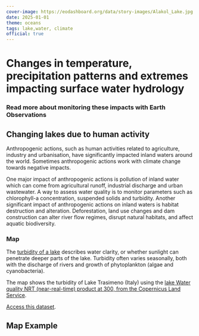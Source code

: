```yaml
---
cover-image: https://eodashboard.org/data/story-images/Alakol_Lake.jpg
date: 2025-01-01
theme: oceans
tags: lake,water, climate
official: true
---
```


#  Changes in temperature, precipitation patterns and extremes impacting surface water hydrology <!--{ as="img" mode="hero" src="https://eodashboard.org/data/story-images/Alakol_Lake.jpg" }-->
### Read more about monitoring these impacts with Earth Observations <!--{ style="font-size:1.5rem;opacity:0.7;margin-top:1rem;" }-->

## Changing lakes due to human activity

Anthropogenic actions, such as human activities related to agriculture, industry and urbanisation, have significantly impacted inland waters around the world. Sometimes anthropogenic actions work with climate change towards negative impacts.

One major impact of anthropogenic actions is pollution of inland water which can come from agricultural runoff, industrial discharge and urban wastewater. A way to assess water quality is to monitor parameters such as chlorophyll-a concentration, suspended solids and turbidity. Another significant impact of anthropogenic actions on inland waters is habitat destruction and alteration. Deforestation, land use changes and dam construction can alter river flow regimes, disrupt natural habitats, and affect aquatic biodiversity. 

### Map

The [turbidity of a lake](https://land.copernicus.eu/global/products/lwq) describes water clarity, or whether sunlight can penetrate deeper parts of the lake. Turbidity often varies seasonally, both with the discharge of rivers and growth of phytoplankton (algae and cyanobacteria).

The map shows the turbidity of Lake Trasimeno (Italy) using the [lake Water quality NRT (near-real-time) product at 300, from the Copernicus Land Service](https://land.copernicus.eu/global/products/lwq).

[Access this dataset](https://eodashboard.org/explore?poi=World-Lakes_WQ_TURB&search=World%3A+Lake+Water+Quality+Turbidity&x=1374066.96841&y=5569144.34415&z=10.13446).

## Map Example <!--{as="eox-map" style="width: 100%; height: 500px;" layers='[{"type":"Tile","properties":{"id":"Overlay labels"},"source":{"type":"XYZ","urls":["//s2maps-tiles.eu/wmts/1.0.0/overlay_base_bright_3857/default/g/{z}/{y}/{x}.jpg"]}},{"type":"Tile","properties":{"id":"Lakes_WQ_TURB_water_turbidity-2020-12-21T00:00:00Z"},"source":{"type":"TileWMS","urls":["https://services.sentinel-hub.com/ogc/wms/0635c213-17a1-48ee-aef7-9d1731695a54"],"params":{"layers":"LAKE_WATER_QUALITY_TURBIDITY_MEAN","styles":"","format":"image/png","time":"2020-12-21T00:00:00Z"}}},{"type":"Tile","properties":{"id":"Terrain light"},"source":{"type":"XYZ","urls":["//s2maps-tiles.eu/wmts/1.0.0/terrain-light_3857/default/g/{z}/{y}/{x}.jpg"]}}]' zoom="10.282620381315622" center=[17.705937684678712,46.844221543968416] }-->
